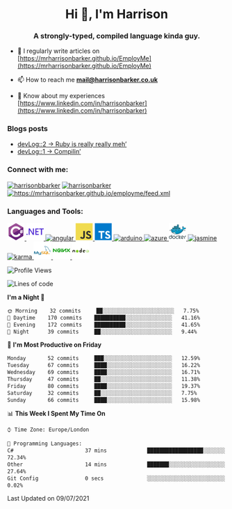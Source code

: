 <h1 align="center">Hi 👋, I'm Harrison</h1>
<h3 align="center">A strongly-typed, compiled language kinda guy.</h3>

- 📝 I regularly write articles on
[https://mrharrisonbarker.github.io/EmployMe](https://mrharrisonbarker.github.io/EmployMe)

- 📫 How to reach me **mail@harrisonbarker.co.uk**

- 📄 Know about my experiences [https://www.linkedin.com/in/harrisonbarker](https://www.linkedin.com/in/harrisonbarker)

### Blogs posts
<!-- BLOG-POST-LIST:START -->
- [devLog::2 → Ruby is really really meh’](https://mrharrisonbarker.github.io/EmployMe/dev-log-2)
- [devLog::1 → Compilin’](https://mrharrisonbarker.github.io/EmployMe/dev-Blog-1)
<!-- BLOG-POST-LIST:END -->

<h3 align="left">Connect with me:</h3>
<p align="left">
    <a href="https://twitter.com/harrisonbbarker" target="blank"><img align="center"
            src="https://raw.githubusercontent.com/rahuldkjain/github-profile-readme-generator/master/src/images/icons/Social/twitter.svg"
            alt="harrisonbbarker" height="30" width="40" /></a>
    <a href="https://linkedin.com/in/harrisonbarker" target="blank"><img align="center"
            src="https://raw.githubusercontent.com/rahuldkjain/github-profile-readme-generator/master/src/images/icons/Social/linked-in-alt.svg"
            alt="harrisonbarker" height="30" width="40" /></a>
    <a href="/https://mrharrisonbarker.github.io/employme/feed.xml" target="blank"><img align="center"
            src="https://raw.githubusercontent.com/rahuldkjain/github-profile-readme-generator/master/src/images/icons/Social/rss.svg"
            alt="https://mrharrisonbarker.github.io/employme/feed.xml" height="30" width="40" /></a>
</p>

<h3 align="left">Languages and Tools:</h3>
<p align="left"> <a href="https://docs.microsoft.com/en-us/dotnet/csharp/" target="_blank"> <img
            src="https://raw.githubusercontent.com/devicons/devicon/master/icons/csharp/csharp-original.svg"
            alt="csharp" width="40" height="40" /> </a> <a href="https://dotnet.microsoft.com/" target="_blank"> <img
            src="./assets/dot-net.svg"
            alt="dotnet" width="40" height="40" /> </a>
            <a href="https://angular.io" target="_blank"> <img
            src="https://angular.io/assets/images/logos/angular/angular.svg" alt="angular" width="40" height="40" />
    </a> <a href="https://developer.mozilla.org/en-US/docs/Web/JavaScript" target="_blank"> <img
            src="https://raw.githubusercontent.com/devicons/devicon/master/icons/javascript/javascript-original.svg"
            alt="javascript" width="40" height="40" /> </a> <a href="https://www.typescriptlang.org/" target="_blank">
        <img src="https://raw.githubusercontent.com/devicons/devicon/master/icons/typescript/typescript-original.svg"
            alt="typescript" width="40" height="40" /> </a><a href="https://www.arduino.cc/" target="_blank"> <img
            src="https://cdn.worldvectorlogo.com/logos/arduino-1.svg" alt="arduino" width="40" height="40" /> </a> <a
        href="https://azure.microsoft.com/en-in/" target="_blank"> <img
            src="https://www.vectorlogo.zone/logos/microsoft_azure/microsoft_azure-icon.svg" alt="azure" width="40"
            height="40" /> </a>
    <a href="https://www.docker.com/" target="_blank"> <img
            src="https://raw.githubusercontent.com/devicons/devicon/master/icons/docker/docker-original-wordmark.svg"
            alt="docker" width="40" height="40" /> </a> <a href="https://jasmine.github.io/" target="_blank"> <img
            src="https://www.vectorlogo.zone/logos/jasmine/jasmine-icon.svg" alt="jasmine" width="40" height="40" />
    </a> <a href="https://karma-runner.github.io/latest/index.html" target="_blank"> <img
            src="https://raw.githubusercontent.com/detain/svg-logos/780f25886640cef088af994181646db2f6b1a3f8/svg/karma.svg"
            alt="karma" width="40" height="40" /> </a> <a href="https://www.mysql.com/" target="_blank"> <img
            src="https://raw.githubusercontent.com/devicons/devicon/master/icons/mysql/mysql-original-wordmark.svg"
            alt="mysql" width="40" height="40" /> </a> <a href="https://www.nginx.com" target="_blank"> <img
            src="https://raw.githubusercontent.com/devicons/devicon/master/icons/nginx/nginx-original.svg" alt="nginx"
            width="40" height="40" /> </a> <a href="https://nodejs.org" target="_blank"> <img
            src="https://raw.githubusercontent.com/devicons/devicon/master/icons/nodejs/nodejs-original-wordmark.svg"
            alt="nodejs" width="40" height="40" /> </a> </p>


<!--START_SECTION:waka-->
![Profile Views](http://img.shields.io/badge/Profile%20Views-0-blue)

![Lines of code](https://img.shields.io/badge/From%20Hello%20World%20I%27ve%20Written-2.9%20million%20lines%20of%20code-blue)

**I'm a Night 🦉** 

```text
🌞 Morning    32 commits     ██░░░░░░░░░░░░░░░░░░░░░░░   7.75% 
🌆 Daytime    170 commits    ██████████░░░░░░░░░░░░░░░   41.16% 
🌃 Evening    172 commits    ██████████░░░░░░░░░░░░░░░   41.65% 
🌙 Night      39 commits     ██░░░░░░░░░░░░░░░░░░░░░░░   9.44%

```
📅 **I'm Most Productive on Friday** 

```text
Monday       52 commits     ███░░░░░░░░░░░░░░░░░░░░░░   12.59% 
Tuesday      67 commits     ████░░░░░░░░░░░░░░░░░░░░░   16.22% 
Wednesday    69 commits     ████░░░░░░░░░░░░░░░░░░░░░   16.71% 
Thursday     47 commits     ██░░░░░░░░░░░░░░░░░░░░░░░   11.38% 
Friday       80 commits     ████░░░░░░░░░░░░░░░░░░░░░   19.37% 
Saturday     32 commits     ██░░░░░░░░░░░░░░░░░░░░░░░   7.75% 
Sunday       66 commits     ████░░░░░░░░░░░░░░░░░░░░░   15.98%

```


📊 **This Week I Spent My Time On** 

```text
⌚︎ Time Zone: Europe/London

💬 Programming Languages: 
C#                       37 mins             ██████████████████░░░░░░░   72.34% 
Other                    14 mins             ███████░░░░░░░░░░░░░░░░░░   27.64% 
Git Config               0 secs              ░░░░░░░░░░░░░░░░░░░░░░░░░   0.02%

```


 Last Updated on 09/07/2021
<!--END_SECTION:waka-->
